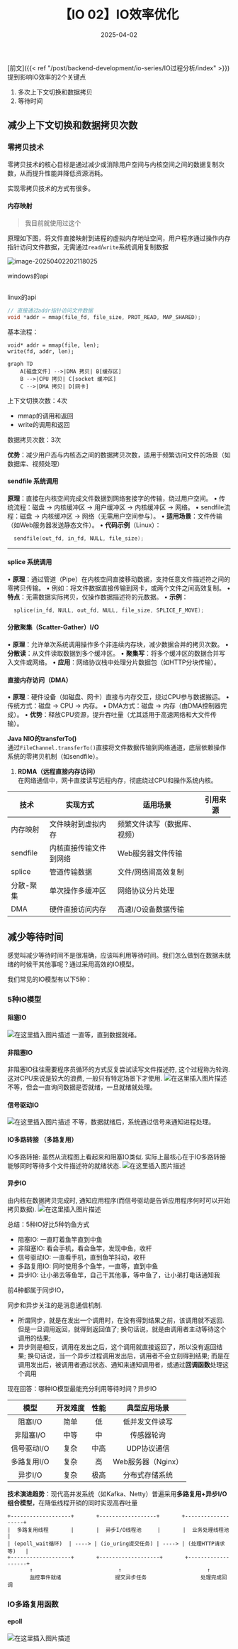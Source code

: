 ﻿---
title: 【IO 02】IO效率优化
description: IO效率优化
date: 2025-04-02
slug: io_optimization
categories:
    - Make It Fast
    - 后端开发
tags:
    - IO
---





[前文]({{< ref "/post/backend-development/io-series/IO过程分析/index" >}})提到影响IO效率的2个关键点

1. 多次上下文切换和数据拷贝
2. 等待时间



## 减少上下文切换和数据拷贝次数



### 零拷贝技术

零拷贝技术的核心目标是通过减少或消除用户空间与内核空间之间的数据复制次数，从而提升性能并降低资源消耗。

实现零拷贝技术的方式有很多。



#### 内存映射

> 我目前就使用过这个

原理如下图，将文件直接映射到进程的虚拟内存地址空间，用户程序通过操作内存指针访问文件数据，无需通过`read`/`write`系统调用复制数据

![image-20250402202118025](image/image-20250402202118025.png)

windows的api

```

```

linux的api

```c
// 直接通过addr指针访问文件数据
void *addr = mmap(file_fd, file_size, PROT_READ, MAP_SHARED);
```



基本流程：

```
void* addr = mmap(file, len);
write(fd, addr, len);
```



```mermaid
graph TD
    A[磁盘文件] -->|DMA 拷贝| B[缓存区]
    B -->|CPU 拷贝| C[socket 缓冲区]
    C -->|DMA 拷贝| D[网卡]
```



上下文切换次数：4次

- mmap的调用和返回
- write的调用和返回

数据拷贝次数：3次



**优势**：减少用户态与内核态之间的数据拷贝次数，适用于频繁访问文件的场景（如数据库、视频处理）





#### sendfile 系统调用

 **原理**：直接在内核空间完成文件数据到网络套接字的传输，绕过用户空间。
  • 传统流程：磁盘 → 内核缓冲区 → 用户缓冲区 → 内核缓冲区 → 网络。
  • sendfile流程：磁盘 → 内核缓冲区 → 网络（无需用户空间参与）。
• **适用场景**：文件传输（如Web服务器发送静态文件）。
• **代码示例**（Linux）：

```c
  sendfile(out_fd, in_fd, NULL, file_size);
```

---







#### splice 系统调用

• **原理**：通过管道（Pipe）在内核空间直接移动数据，支持任意文件描述符之间的零拷贝传输。
  • 例如：将文件数据直接传输到网卡，或两个文件之间高效复制。
• **特点**：无需数据实际拷贝，仅操作数据描述符的元数据。
• **示例**：

```c
  splice(in_fd, NULL, out_fd, NULL, file_size, SPLICE_F_MOVE);
```





#### 分散聚集（Scatter-Gather）I/O

• **原理**：允许单次系统调用操作多个非连续内存块，减少数据合并的拷贝次数。
• **分散读**：从文件读取数据到多个缓冲区。
• **聚集写**：将多个缓冲区的数据合并写入文件或网络。
• **应用**：网络协议栈中处理分片数据包（如HTTP分块传输）。





#### 直接内存访问（DMA）

• **原理**：硬件设备（如磁盘、网卡）直接与内存交互，绕过CPU参与数据搬运。
  • 传统方式：磁盘 → CPU → 内存。
  • DMA方式：磁盘 → 内存（由DMA控制器完成）。
• **优势**：释放CPU资源，提升吞吐量（尤其适用于高速网络和大文件传输）。



**Java NIO的transferTo()**  
通过`FileChannel.transferTo()`直接将文件数据传输到网络通道，底层依赖操作系统的零拷贝机制（如sendfile）。

1. **RDMA（远程直接内存访问）**  
   在网络通信中，网卡直接读写远程内存，彻底绕过CPU和操作系统内核。



| 技术      | 实现方式               | 适用场景                     | 引用来源 |
| --------- | ---------------------- | ---------------------------- | -------- |
| 内存映射  | 文件映射到虚拟内存     | 频繁文件读写（数据库、视频） |          |
| sendfile  | 内核直接传输文件到网络 | Web服务器文件传输            |          |
| splice    | 管道传输数据           | 文件/网络间高效复制          |          |
| 分散-聚集 | 单次操作多缓冲区       | 网络协议分片处理             |          |
| DMA       | 硬件直接访问内存       | 高速I/O设备数据传输          |          |





## 减少等待时间

感觉叫减少等待时间不是很准确，应该叫利用等待时间。我们怎么做到在数据未就绪的时候干其他事呢？通过采用高效的IO模型。

我们常见的IO模型有以下5种：



### 5种IO模型

#### 阻塞IO
![在这里插入图片描述](image/d64703dc7e204e7784905198a8cb5f7a.png)
一直等，直到数据就绪。
#### 非阻塞IO

非阻塞IO往往需要程序员循环的方式反复尝试读写文件描述符, 这个过程称为轮询. 这对CPU来说是较大的浪费, 一般只有特定场景下才使用.
![在这里插入图片描述](image/95e2198630f845b88abb77f9ae9dfa72.png)
不等，但会一直询问数据是否就绪，一旦就绪就处理。

#### 信号驱动IO
![在这里插入图片描述](image/0f71b8c818854affa576dcb489787cd9.png)
不等，数据就绪后，系统通过信号来通知进程处理。


#### IO多路转接 （多路复用）
IO多路转接: 虽然从流程图上看起来和阻塞IO类似. 实际上最核心在于IO多路转接能够同时等待多个文件描述符的就绪状态.
![在这里插入图片描述](image/38c9874a858d4701b53ee36dcb7d100d.png)

#### 异步IO
 由内核在数据拷贝完成时, 通知应用程序(而信号驱动是告诉应用程序何时可以开始拷贝数据).
![在这里插入图片描述](image/cce6fdfa8d9340348343a61921248167.png)

总结：5种IO好比5种钓鱼方式

- 阻塞IO: 一直盯着鱼竿直到中鱼
- 非阻塞IO: 看会手机，看会鱼竿，发现中鱼，收杆
- 信号驱动IO:  一直看手机，直到鱼竿抖动，收杆
- 多路复用IO: 同时使用多个鱼竿，一直等，直到中鱼
- 异步IO: 让小弟去等鱼竿，自己干其他事，等中鱼了，让小弟打电话通知我

前4种都属于同步IO，

同步和异步关注的是消息通信机制.
- 所谓同步，就是在发出一个调用时，在没有得到结果之前，该调用就不返回. 但是一旦调用返回，就得到返回值了; 换句话说，就是由调用者主动等待这个调用的结果;
- 异步则是相反，调用在发出之后，这个调用就直接返回了，所以没有返回结果; 换句话说，当一个异步过程调用发出后，调用者不会立刻得到结果; 而是在调用发出后，被调用者通过状态、通知来通知调用者，或通过**回调函数**处理这个调用



现在回答：哪种IO模型最能充分利用等待时间？异步IO

|    模型     | 开发难度 | 性能 |    典型应用场景    |
| :---------: | :------: | :--: | :----------------: |
|   阻塞I/O   |   简单   |  低  |   低并发文件读写   |
|  非阻塞I/O  |   中等   |  中  |     传感器轮询     |
| 信号驱动I/O |   复杂   | 中高 |    UDP协议通信     |
| 多路复用I/O |   复杂   |  高  | Web服务器（Nginx） |
|   异步I/O   |   复杂   | 极高 |   分布式存储系统   |

**技术演进趋势**：现代高并发系统（如Kafka、Netty）普遍采用**多路复用+异步I/O组合模型**，在降低线程开销的同时实现高吞吐量

```
+-------------------+       +------------------+       +-------------------+
|  多路复用线程       |       |  异步I/O线程池     |       |  业务处理线程池    |
| (epoll_wait循环)  | ----> | (io_uring提交任务) | ----> | (处理HTTP请求等)   |
+-------------------+       +-------------------+       +-------------------+
       ↑                           ↑                           ↑
       监控事件就绪                 提交异步任务                 处理完成回调
```



### IO多路复用函数



#### epoll

![在这里插入图片描述](image/942b31f58aba4fd08fd5f5333bc6fb7e.png)

